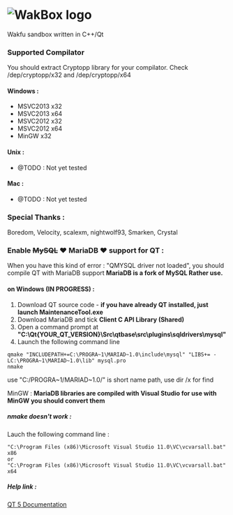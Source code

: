 <h1>
<img alt="WakBox logo" src="https://raw.github.com/KevinSupertramp/WakBox/master/doc/img/logo.png" title="WakBox"/>
</h1>

Wakfu sandbox written in C++/Qt

### Supported Compilator

You should extract Cryptopp library for your compilator.
Check /dep/cryptopp/x32 and /dep/cryptopp/x64

#### Windows :
* MSVC2013 x32
* MSVC2013 x64
* MSVC2012 x32
* MSVC2012 x64
* MinGW x32

#### Unix :

* @TODO : Not yet tested

#### Mac :

* @TODO : Not yet tested

### Special Thanks :

Boredom, Velocity, scalexm, nightwolf93, Smarken, Crystal


### Enable ~~MySQL~~ :heart: MariaDB :heart: support for QT :

When you have this kind of error : "QMYSQL driver not loaded", you should compile QT with MariaDB support
**MariaDB is a fork of MySQL Rather use.**

#### on Windows (IN PROGRESS) :

1. Download QT source code - **if you have already QT installed, just launch MaintenanceTool.exe**
2. Download MariaDB and tick **Client C API Library (Shared)**
3. Open a command prompt at **"C:\Qt\{YOUR_QT_VERSION}\Src\qtbase\src\plugins\sqldrivers\mysql"**
4. Launch the following command line

```
qmake "INCLUDEPATH+=C:\PROGRA~1\MARIAD~1.0\include\mysql" "LIBS+= -LC:\PROGRA~1\MARIAD~1.0\lib" mysql.pro
nmake
```

use "C:/PROGRA~1/MARIAD~1.0/" is short name path, use dir /x for find

MinGW : **MariaDB libraries are compiled with Visual Studio for use with MinGW you should convert them**

##### nmake doesn't work :

Lauch the following command line :

```
"C:\Program Files (x86)\Microsoft Visual Studio 11.0\VC\vcvarsall.bat" x86
or
"C:\Program Files (x86)\Microsoft Visual Studio 11.0\VC\vcvarsall.bat" x64
```

##### Help link : 

[QT 5 Documentation](http://doc.qt.io/qt-5/sql-driver.html)

  
